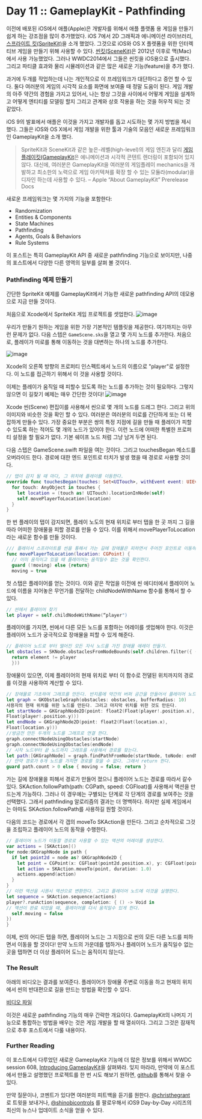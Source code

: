 # Day 11 :: GameplayKit - Pathfinding

이전에 배포된 iOS에서 애플(Apple)은 개발자를 위해서 애플 플랫폼 용 게임을 만들기 쉽게 하는 강조점을 많이 추가했었다. iOS 7에서 2D 그래픽과 에니메이션 라이브러리, [스프라이트 킷(SpriteKit)](https://developer.apple.com/library/ios/documentation/GraphicsAnimation/Conceptual/SpriteKit_PG/Introduction/Introduction.html)을 소개 했었다. 그것으로 iOS와 OS X 플렛폼을 위한 인터렉티브 게임을 만들기 위해 사용할 수 있다. [씬킷(SceneKit)](https://developer.apple.com/library/ios/documentation/SceneKit/Reference/SceneKit_Framework/)은 2012년 이후로 맥(Mac)에서 사용 가능했었다. 그러나 WWDC2014에서 그들은 씬킷을 iOS용으로 출시했다. 그리고 파티클 효과와 물리 시뮬레이션과 같은 많은 새로운 기능(feature)을 추가 했다.

과거에 두개를 작업하는데 나는 개인적으로 이 프레임워크가 대단하다고 증언 할 수 있다. 둘다 여러분의 게임의 시각적 요소를 화면에 보여줄 때 정말 도움이 된다. 게임 개발의 아주 약간의 경험을 가지고 있어서, 나는 항상 그것을 사이에서 어떻게 게임을 설계하고 어떻게 엔티티를 모델링 할지 그리고 관계와 상호 작용을 하는 것을 허우적 되는 것 같았다.

iOS 9의 발표에서 애플은 이것을 가지고 개발자를 돕고 시도하는 몇 가지 방법을 제시했다. 그들은 iOS와 OS X에서 게임 개발을 위한 툴과 기술의 모음인 새로운 프레임워크인 GameplayKit을 소개 했다.


> SpriteKit과 SceneKit과 같은 높은-레벨(high-level)의 게임 엔진과 달리 [게임플레이킷(GameplayKit](https://developer.apple.com/library/prerelease/ios/documentation/General/Conceptual/GameplayKit_Guide/)은 에니메이션과 시각적 콘텐트 렌더링이 포함되어 있지 않다. 대신에,  여러분은 GameplayKit을 여러분의 게임플레이 mechanics을 개발하고 최소한의 노력으로 게임 아키텍쳐를 확장 할 수 있는 모듈라(modular)을 디자인 하는데 사용할 수 있다. – Apple “About GameplayKit” Prerelease Docs

새로운 프레임워크는 몇 가지의 기능을 포함한다:

- Randomization
- Entities & Components
- State Machines
- Pathfinding
- Agents, Goals & Behaviors
- Rule Systems

이 포스트는 특히 GameplayKit API 중 새로운 pathfinding 기능으로 보이지만, 나중의 포스트에서 다양한 다른 영역의 일부를 살펴 볼 것이다.

### Pathfinding 예제 만들기

간단한 SpriteKit 예제를 GameplayKit에서 가능한 새로운 pathfinding API의 데모용으로 지금 만들 것이다.

처음으로 Xcode에서 SpriteKit 게임 프로젝트를 셋업한다.
![image](./images/setup.png)

우리가 만들기 원하는 게임을 위한 가장 기본적인 템플릿을 제공한다. 여기까지는 아무런 문제가 없다. 다음 스텝은 `GameScene.sks`을 열고 몇 가지 노드를 추가한다. 처음으로, 플레이가 미로를 통해 이동하는 것을 대변하는 하나의 노드를 추가한다.

![image](./images/player.png)

Xcode의 오른쪽 방향의 프로퍼티 인스펙트에서 노드의 이름으로 "player"로 설정한다. 이 노드를 접근하기 위해서 이 것을 사용할 것이다.

이제는 플레이가 움직일 때 피할수 있도록 하는 노드를 추가하는 것이 필요하다. 그렇지 않으면 이 길찾기 예제는 매우 간단한 것이다!
![image](./images/maze.png)

Xcode 씬(Scene) 편집이를 사용해서 씬으로 몇 개의 노드를 드레그 한다. 그리고 위의 이미지와 비슷한 것을 확인 할 수 있다. 여러분은 여러분의 미로를 간단하게 또는 더 복잡하게 만들수 있다. 가장 중요한 부분은 쌍의 특정 지점에 길을 만들 때 플레이가 피할수 있도록 하는 적어도 몇 개의 노드가 있어야 한다. 이런 노드에 어떠한 특별한 프로퍼티 설정을 할 필요가 없다. 기본 쉐이프 노드 처럼 그냥 남겨 두면 된다.

다음 스텝은 GameScene.swift 파일을 여는 것이다. 그리고 touchesBegan 메소드를 오버라이드 한다. 경로에 대한 엔드 포인트로 터치가 발생 했을 때 경로로 사용할 것이다.

```swift
// 탭이 감지 될 때 마다, 그 위치에 플레이를 이동한다.
override func touchesBegan(touches: Set<UITouch>, withEvent event: UIEvent?) {
  for touch: AnyObject in touches {
    let location = (touch as! UITouch).locationInNode(self)
    self.movePlayerToLocation(location)
  }
}
```

한 번 플레이의 탭이 감지되면, 플레이 노도의 현재 위치로 부터 탭을 한 곳 까지 그 길을 따라 어떠한 장애물을 피할 경로를 만들 수 있다. 이를 위해서 movePlayerToLocation 라는 새로운 함수를 만들 것이다.

```swift
/// 플레이서 스프라이트를 씬을 통해서 가는 길에 장애물은 피하면서 주어진 포인트로 이동하기.
func movePlayerToLocation(location: CGPoint) {
  // 이미 움직이고 있을 때 플레이어는 움직일수 없는 것을 확인한다.
  guard (!moving) else {return}
  moving = true
```

첫 스탭은 플레이어를 얻는 것이다. 이와 같은 작업을 이전에 씬 에디터에서 플레이어 노드에 이름을 지어놓은 무언가를 전달하는 childNodeWithName 함수를 통해서 할 수 있다.

```swift
// 씬에서 플레이어 찾기
let player = self.childNodeWithName(“player")
```

플레이어를 가지면, 씬에서 다른 모든 노드를 포함하는 어레이를 셋업해야 한다. 이것은 플레이어 노드가 궁극적으로 장애물을 피할 수 있게 해준다.

```swift
// 플레이어 노드로 부터 떨어진 모든 자식 노드를 가진 장애물 에레이 만들기.
let obstacles = SKNode.obstaclesFromNodeBounds(self.children.filter({ (element ) -> Bool in
  return element != player
  }))
```

장애물이 있으면, 이제 플레이어의 현재 위치로 부터 이 함수로 전댈된 위치까지의 경로를 이것을 사용하여 계산할 수 있다.

```swift
// 장애물로 기초하여 그래프를 만든다. 반지름에 약간의 버퍼 공간을 만들어서 플레이어 노드의 중심과 장애물의 가장자리 사이의 약간의 공간이 있다.
let graph = GKObstacleGraph(obstacles: obstacles, bufferRadius: 10)
사용자의 현재 위치를 위한 노드를 만든다. 그리고 마지막 위치를 위한 것도 만든다.
let startNode = GKGraphNode2D(point: float2(Float(player!.position.x),
Float(player!.position.y)))
let endNode = GKGraphNode2D(point: float2(Float(location.x),
Float(location.y)))
//방금전 만든 두개의 노드를 그래프로 연결 한다.
graph.connectNodeUsingObstacles(startNode)
graph.connectNodeUsingObstacles(endNode)
// 시작 노드부터 끝 노드까지 그래프를 사용해서 경로를 찾는다.
let path:[GKGraphNode] = graph.findPathFromNode(startNode, toNode: endNode)
// 만약 경로가 0개 노드를 가지면 경로를 찾을 수 없다. 그래서 return 한다.
guard path.count > 0 else { moving = false; return }
```

가는 길에 장애물을 피해서 경로가 만들어 졌으니 플레이어 노드는 경로를 따라서 갈수 있다. SKAction.followPath(path: CGPath, speed: CGFloat)를 사용해서 액션을 만드는게 가능하다. 그러나 이 경우에는 구별되는 단계로 각 단계의 경로를 보여주는 것을 선택했다. 그래서 pathfinding 알로리즘의 결과는 더 명백하다. 하지만 실제 게임에서는 아마도 SKAction.followPath를 사용하길 원할 것이다. 

다음의 코드는 경로에서 각 갭의 moveTo SKAction을 만든다. 그리고 순차적으로 그것을 조립하고 플레이어 노드의 동작을 수행한다.

```swift
// 플레이어 노드가 이동할 경로로 사용할 수 있는 액션의 어레이를 생성한다.
var actions = [SKAction]()
for node:GKGraphNode in path {
  if let point2d = node as? GKGraphNode2D {
    let point = CGPoint(x: CGFloat(point2d.position.x), y: CGFloat(point2d.position.y))
    let action = SKAction.moveTo(point, duration: 1.0)
    actions.append(action)
  }
}
// 이런 액션을 시퀀시 액션으로 변환한다. 그리고 플레이어 노드에 이것을 실행한다.
let sequence = SKAction.sequence(actions)
player?.runAction(sequence, completion: { () -> Void in
// 액션이 완료 되었을 때, 플레이어를 다시 움직일수 있게 한다.
  self.moving = false
})
}
```

이제, 씬의 어디든 탭을 하면, 플레이어 노드는 그 지점으로 씬의 모든 다른 노드를 피하면서 이동을 할 것이다! 만약 노드의 가운데를 탭하거나 플레이어 노드가 움직일수 없는 곳을 탭하면 더 이상 플레이어 도느는 움직이지 않는다.

### The Result
아래의 비디오는 결과를 보여준다. 플레이어가 장애물 주변로 이동을 하고 현재의 위치에서 씬의 반대편으로 길을 만드는 방법을 확인할 수 있다.

[비디오 파일](./images/PathfindingComplete.mov)

이것은 새로운 pathfinding 기능의 매우 간략한 개요이다. GameplayKit의 나머지 기능으로 통합하는 방법을 배우는 것은 게임 개발을 할 때 열쇠이다. 그리고 그것은 잠재적으로 추후 포스트에서 다룰 내용이다.

### Further Reading
이 포스트에서 다루었던 새로운 GameplayKit 기능에 더 많은 정보를 위해서 WWDC session 608, [Introducing GameplayKit](https://developer.apple.com/videos/wwdc/2015/?id=608)을 살펴봐라. 잊지 마라라, 만약에 이 포스트에서 만들고 설명했던 프로젝트를 한 번 시도 해보기 원하면, [github](https://github.com/shinobicontrols/iOS9-day-by-day/tree/master/11-GameplayKit-Pathfinding)를 통해서 찾을 수 있다.

만약 질문이나, 코멘트가 있다면 여러분의 피트백을 듣기를 원한다. [@christhegrant](http://twitter.com/christhegrant) 로 트윗을 보내거나, [@shinobicontrols](http://twitter.com/shinobicontrols) 를 팔로우해서 iOS9 Day-by-Day 시리즈의 최신의 뉴스나 업데이트 소식을 얻을 수 있다.
